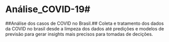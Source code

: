# Análise_COVID-19#
##Análise dos casos de COVID no Brasil.##
Coleta e tratamento dos dados da COVID no brasil desde a limpeza dos dados até predições e modelos de previsão para gerar insights mais precisos para tomadas de decições.
